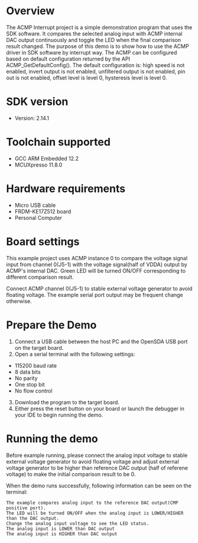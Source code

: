 Overview
========
The ACMP Interrupt project is a simple demonstration program that uses the SDK software. It
compares the selected analog input with ACMP internal DAC output continuously and toggle the LED
when the final comparison result changed. The purpose of this demo is to show how to use the
ACMP driver in SDK software by interrupt way. The ACMP can be configured based on default
configuration returned by the API ACMP_GetDefaultConfig(). The default configuration is: high
speed is not enabled, invert output is not enabled, unfiltered output is not enabled, pin out
is not enabled, offset level is level 0, hysteresis level is level 0.


SDK version
===========
- Version: 2.14.1

Toolchain supported
===================
- GCC ARM Embedded  12.2
- MCUXpresso  11.8.0

Hardware requirements
=====================
- Micro USB cable
- FRDM-KE17Z512 board
- Personal Computer

Board settings
==============
This example project uses ACMP instance 0 to compare the voltage signal input from channel 0(J5-1)
with the voltage signal(half of VDDA) output by ACMP's internal DAC. Green LED will be turned ON/OFF
corresponding to different comparison result.

Connect ACMP channel 0(J5-1) to stable external voltage generator to avoid floating voltage.
The example serial port output may be frequent change otherwise.

Prepare the Demo
================
1.  Connect a USB cable between the host PC and the OpenSDA USB port on the target board.
2.  Open a serial terminal with the following settings:
   - 115200 baud rate
   - 8 data bits
   - No parity
   - One stop bit
   - No flow control
3. Download the program to the target board.
4. Either press the reset button on your board or launch the debugger in your IDE to begin running the demo.

Running the demo
================
Before example running, please connect the analog input voltage to stable external voltage generator
to avoid floating voltage and adjust external voltage generator to be higher than reference DAC output
(half of referene voltage) to make the initial comparison result to be 0.

When the demo runs successfully, following information can be seen on the terminal:

~~~~~~~~~~~~~~~~~~~~~~~~~~~~~
The example compares analog input to the reference DAC output(CMP positive port).
The LED will be turned ON/OFF when the analog input is LOWER/HIGHER than the DAC output.
Change the analog input voltage to see the LED status.
The analog input is LOWER than DAC output
The analog input is HIGHER than DAC output
~~~~~~~~~~~~~~~~~~~~~~~~~~~~~
